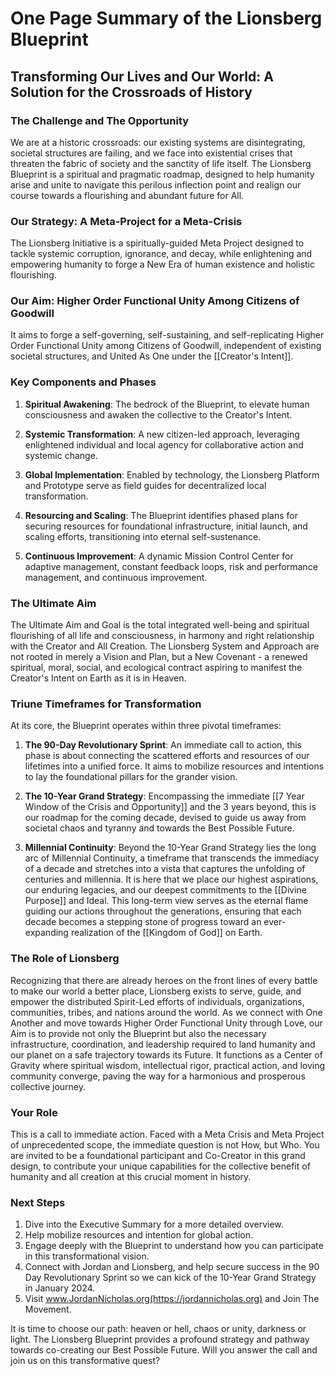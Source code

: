 # One Page Summary of the Lionsberg Blueprint

## Transforming Our Lives and Our World: A Solution for the Crossroads of History

### The Challenge and The Opportunity

We are at a historic crossroads: our existing systems are disintegrating, societal structures are failing, and we face into existential crises that threaten the fabric of society and the sanctity of life itself. The Lionsberg Blueprint is a spiritual and pragmatic roadmap, designed to help humanity arise and unite to navigate this perilous inflection point and realign our course towards a flourishing and abundant future for All. 

### Our Strategy: A Meta-Project for a Meta-Crisis

The Lionsberg Initiative is a spiritually-guided Meta Project designed to tackle systemic corruption, ignorance, and decay, while enlightening and empowering humanity to forge a New Era of human existence and holistic flourishing. 

### Our Aim: Higher Order Functional Unity Among Citizens of Goodwill

It aims to forge a self-governing, self-sustaining, and self-replicating Higher Order Functional Unity among Citizens of Goodwill, independent of existing societal structures, and United As One under the [[Creator's Intent]].

### Key Components and Phases

1. **Spiritual Awakening**: The bedrock of the Blueprint, to elevate human consciousness and awaken the collective to the Creator's Intent.
    
2. **Systemic Transformation**: A new citizen-led approach, leveraging enlightened individual and local agency for collaborative action and systemic change.
    
3. **Global Implementation**: Enabled by technology, the Lionsberg Platform and Prototype serve as field guides for decentralized local transformation.
    
4. **Resourcing and Scaling**: The Blueprint identifies phased plans for securing resources for foundational infrastructure, initial launch, and scaling efforts, transitioning into eternal self-sustenance.
    
5. **Continuous Improvement**: A dynamic Mission Control Center for adaptive management, constant feedback loops, risk and performance management, and continuous improvement. 
    

### The Ultimate Aim

The Ultimate Aim and Goal is the total integrated well-being and spiritual flourishing of all life and consciousness, in harmony and right relationship with the Creator and All Creation. The Lionsberg System and Approach are not rooted in merely a Vision and Plan, but a New Covenant - a renewed spiritual, moral, social, and ecological contract aspiring to manifest the Creator's Intent on Earth as it is in Heaven. 

### Triune Timeframes for Transformation

At its core, the Blueprint operates within three pivotal timeframes:

1. **The 90-Day Revolutionary Sprint**: An immediate call to action, this phase is about connecting the scattered efforts and resources of our lifetimes into a unified force. It aims to mobilize resources and intentions to lay the foundational pillars for the grander vision.
    
2. **The 10-Year Grand Strategy**: Encompassing the immediate [[7 Year Window of the Crisis and Opportunity]] and the 3 years beyond, this is our roadmap for the coming decade, devised to guide us away from societal chaos and tyranny and towards the Best Possible Future. 
    
3. **Millennial Continuity**: Beyond the 10-Year Grand Strategy lies the long arc of Millennial Continuity, a timeframe that transcends the immediacy of a decade and stretches into a vista that captures the unfolding of centuries and millennia. It is here that we place our highest aspirations, our enduring legacies, and our deepest commitments to the [[Divine Purpose]] and Ideal. This long-term view serves as the eternal flame guiding our actions throughout the generations, ensuring that each decade becomes a stepping stone of progress toward an ever-expanding realization of the [[Kingdom of God]] on Earth.

### The Role of Lionsberg 

Recognizing that there are already heroes on the front lines of every battle to make our world a better place, Lionsberg exists to serve, guide, and empower the distributed Spirit-Led efforts of individuals, organizations, communities, tribes, and nations around the world. As we connect with One Another and move towards Higher Order Functional Unity through Love, our Aim is to provide not only the Blueprint but also the necessary infrastructure, coordination, and leadership required to land humanity and our planet on a safe trajectory towards its Future. It functions as a Center of Gravity where spiritual wisdom, intellectual rigor, practical action, and loving community converge, paving the way for a harmonious and prosperous collective journey.

### Your Role

This is a call to immediate action. Faced with a Meta Crisis and Meta Project of unprecedented scope, the immediate question is not How, but Who. You are invited to be a foundational participant and Co-Creator in this grand design, to contribute your unique capabilities for the collective benefit of humanity and all creation at this crucial moment in history.

### Next Steps

1. Dive into the Executive Summary for a more detailed overview.
2. Help mobilize resources and intention for global action.
3. Engage deeply with the Blueprint to understand how you can participate in this transformational vision.
4. Connect with Jordan and Lionsberg, and help secure success in the 90 Day Revolutionary Sprint so we can kick of the 10-Year Grand Strategy in January 2024. 
5. Visit www.JordanNicholas.org(https://jordannicholas.org) and Join The Movement.

It is time to choose our path: heaven or hell, chaos or unity, darkness or light. The Lionsberg Blueprint provides a profound strategy and pathway towards co-creating our Best Possible Future. Will you answer the call and join us on this transformative quest?